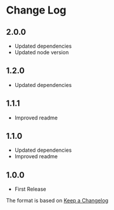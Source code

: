 # Change Log

## 2.0.0
- Updated dependencies
- Updated node version

## 1.2.0
- Updated dependencies

## 1.1.1
- Improved readme

## 1.1.0
- Updated dependencies
- Improved readme

## 1.0.0
- First Release

The format is based on [Keep a Changelog](http://keepachangelog.com/)
